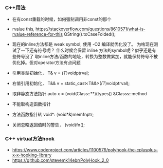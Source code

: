 ### C++用法
* 在有const重载的时候，如何强制调用非const的那个

* rvalue this, https://stackoverflow.com/questions/8610571/what-is-rvalue-reference-for-this
  QString().toCaseFolded();

* 现在的inline方法都是 weak symbol, 使用 -O2 编译就优化没了。
  为啥现在测试了一下还有符号呢？
  什么时候会保留 inline 方法的symbol呢？似乎还是有些符号没了
  取inline方法/函数的地址，转换为整数做累加，就能保持符号不被优化掉。但对operator方法有点问题

* 引用类型初始化， T& v = *(T*)voidptrval;
* 右值引用初始化， T&& v = static_cast<T&&>(*(T*)voidptrval);

* 取非静态方法指针 auto x = (void(Class::**)(types)) &Classs::method
* 不能取构造函数指针

* 方法函数指针转 void*: (void*&)memfnptr;

* 关闭忽略返回值时的警告， (void)fn();

### C++ virtual方法hook
* https://www.codeproject.com/articles/1100579/polyhook-the-cplusplus-x-x-hooking-library
* https://github.com/stevemk14ebr/PolyHook_2_0


